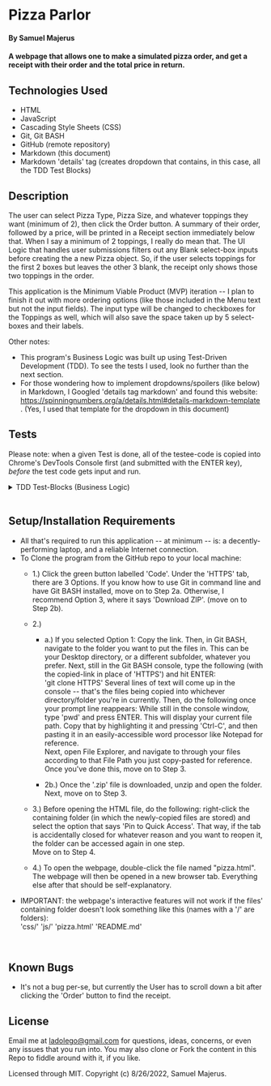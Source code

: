 # Pizza Parlor

#### By Samuel Majerus 

####  A webpage that allows one to make a simulated pizza order, and get a receipt with their order and the total price in return. 

## Technologies Used

* HTML
* JavaScript 
* Cascading Style Sheets (CSS) 
* Git, Git BASH 
* GitHub (remote repository)
* Markdown (this document) 
* Markdown 'details' tag  (creates dropdown that contains, in this case, all the TDD Test Blocks) 


## Description
The user can select Pizza Type, Pizza Size, and whatever toppings they want (minimum of 2), then click the Order button. A summary of their order, followed by a price, will be printed in a Receipt section immediately below that. 
When I say a minimum of 2 toppings, I really do mean that. The UI Logic that handles user submissions filters out any Blank select-box inputs before creating the a new Pizza object. So, if the user selects toppings for the first 2 boxes but leaves the other 3 blank, the receipt only shows those two toppings in the order. 

This application is the Minimum Viable Product (MVP) iteration -- I plan to finish it out with more ordering options (like those included in the Menu text but not the input fields).  The input type will be changed to checkboxes for the Toppings as well, which will also save the space taken up by 5 select-boxes and their labels. 

Other notes: 
* This program's Business Logic was built up using Test-Driven Development (TDD). To see the tests I used, look no further than the next section. 
* For those wondering how to implement dropdowns/spoilers (like below) in Markdown,  I Googled 'details tag markdown' and found this website:  https://spinningnumbers.org/a/details.html#details-markdown-template .   (Yes, I used that template for the dropdown in this document) <br> 


## Tests
Please note: when a given Test is done, all of the testee-code is copied into Chrome's DevTools Console first  (and submitted with the ENTER key),   <em>before</em> the test code gets input and run.  

<details markdown=block>
<summary markdown=span>TDD Test-Blocks (Business Logic)</summary>

  Describe:  Pizza() <br>
  Test 1:  "It should return a new 'Pizza' object with three properties for Size, Toppings and Price, respectively. Object is printed with 'console.log' to confirm.   ('To-be-calculated' is a placeholder for the number-value returned in the 'calculatedPrice' field.)" <br>
    Code: <br>
      let newPie = new Pizza("medium", ["pepperoni", "sausage"]);  //Sauce and cheese added by default, currently -- (emphasis on 'currently') <br>
      console.log(newPie); <br>
    Expected Output:  {size:  'medium',  toppings: ["pepperoni", "sausage"],  calculatedPrice: 'To-be-calculated'} <br><br><br>

  Describe:  findPrice() <br>
  Test 1:  "It should sum the price values of size, toppings, etc  and return the calculated price (as a String or a Double, either works)." <br> 
    Code: <br> 
      const type = "normal"; <br> 
      const size = "M"; <br> 
      const toppings = ["pepperoni", "sausage"]; <br> 
      console.log(findPrice(type, size, toppings)); <br> 
    Expected Output:  '12.75' <br><br> 

  Test 2:  "It should print the calculated price after passing through each calculation block (pizza type, size and toppings, respectively), and end with the total price." <br> 
    Code: <br> 
      const type = "normal"; <br> 
      const size = "L"; <br> 
      const toppings = ["pepperoni", "italian sausage", "green peppers", "canadian bacon", "pineapple"]; <br> 
      console.log(findPrice(type, size, toppings)); <br> 
    Expected Output: <br>
      'Price (after Type calc) =  7.50'  <br>
      'Price (after Size calc) =  10.00'  <br>
      'Price (after Toppings calc (5 toppings)) =  14.50'  <br>
      '14.50' <br><br><br> 

  Describe:  generateReceipt() <br> 
  Test 1:  "It should print out the String values (with newline escape-characters applied) that lists out the user's ordered options, then prints the total price (which contains a placeholder for this test)." <br> 
    Code: <br> 
      function generateReceipt(pizzaType, pizzaSize, tppgs, price) { <br> 
        //Receipt is initialized with the 'type' and 'size' parts. (Toppings and price will follow). <br> 
        let receipt = "Type: "+ pizzaType + "\nSize: " + pizzaSize;  //[Assuming this is the case in JS also,] '\n' is an escape character for 'newline'. <br> 
        receipt = receipt + "\nToppings: " + String(tppgs) + "\n\n" + "Price:  $" + price; <br> 
        return receipt; <br> 
      } <br> 
      const type = "stuffed"; <br>
      const size = "XL"; <br> 
      const toppings = ["pepperoni", "italian sausage", "pineapple"]; <br> 
      const price = "xx.xx"; <br> 
      console.log(generateReceipt(type, size, toppings, price)); <br> 
    Expected Output:  <br> 
      "Type: stuffed <br> 
      Size: XL <br> 
      Toppings: pepperoni, italian sausage, pineapple <br><br> 
      Price: $xx.xx" 

</details> <br> 


## Setup/Installation Requirements

* All that's required to run this application -- at minimum -- is:  a decently-performing laptop, and a reliable Internet connection. 
* To Clone the program from the GitHub repo to your local machine: 
  * 1.)    Click the green button labelled 'Code'. Under the 'HTTPS' tab, there are 3 Options. If you know how to use Git in command line and have Git BASH installed, move on to Step 2a.    Otherwise, I recommend Option 3, where it says 'Download ZIP'. (move on to Step 2b).  
  * 2.)
    * a.)   If you selected Option 1:   Copy the link. Then, in Git BASH, navigate to the folder you want to put the files in. This can be your Desktop directory, or a different subfolder, whatever you prefer. Next, still in the Git BASH console, type the following (with the copied-link in place of 'HTTPS') and hit ENTER:  
    'git clone HTTPS' 
    Several lines of text will come up in the console -- that's the files being copied into whichever directory/folder you're in currently.  Then, do the following once your prompt line reappears:   While still in the console window, type 'pwd' and press ENTER.  This will display your current file path. Copy that by highlighting it and pressing 'Ctrl-C', and then pasting it in an easily-accessible word processor like Notepad for reference.    
    Next, open File Explorer, and navigate to through your files according to that File Path you just copy-pasted for reference.  Once you've done this, move on to Step 3. 
    
    * 2b.)  Once the '.zip' file is downloaded, unzip and open the folder.  Next, move on to Step 3.

  * 3.)  Before opening the HTML file, do the following:   right-click the containing folder (in which the newly-copied files are stored)  and select the option that says 'Pin to Quick Access'. That way, if the tab is accidentally closed for whatever reason and you want to reopen it, the folder can be accessed again in one step.  
  Move on to Step 4. 
  
  * 4.)  To open the webpage, double-click the file named  "pizza.html". The webpage will then be opened in a new browser tab.  Everything else after that should be self-explanatory. 
* IMPORTANT:  the webpage's interactive features will not work if the files' containing folder doesn't look something like this  (names with a '/' are folders):  
'css/'     'js/'     'pizza.html'     'README.md'
<br> 


## Known Bugs

* It's not a bug per-se, but currently the User has to scroll down a bit after clicking the 'Order' button to find the receipt.  


## License

Email me at ladolego@gmail.com for questions, ideas, concerns, or even any issues that you run into.  You may also clone or Fork the content in this Repo to fiddle around with it, if you like. 

Licensed through MIT. Copyright (c) 8/26/2022, Samuel Majerus. 